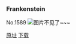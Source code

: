 ### Frankenstein
No.1589
![图片不见了~~~](https://imgs.xkcd.com/comics/frankenstein.png)

[原址](https://xkcd.com//1589) [下载](https://imgs.xkcd.com/comics/frankenstein.png)

